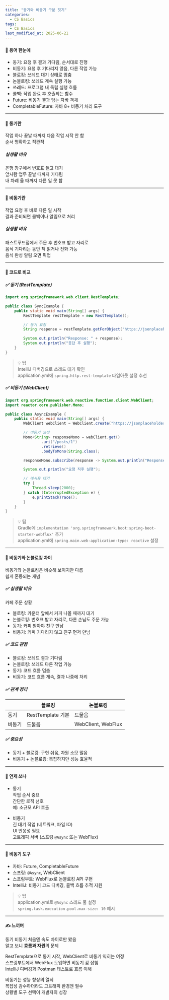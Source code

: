 ```yaml
---
title: "동기와 비동기 구분 짓기"
categories:
  - CS Basics
tags:
  - CS Basics
last_modified_at: 2025-06-21
---
```


#### 📌 용어 한눈에
- 동기: 요청 후 결과 기다림, 순서대로 진행  
- 비동기: 요청 후 기다리지 않음, 다른 작업 가능  
- 블로킹: 쓰레드 대기 상태로 멈춤  
- 논블로킹: 쓰레드 계속 실행 가능  
- 쓰레드: 프로그램 내 독립 실행 흐름  
- 콜백: 작업 완료 후 호출되는 함수  
- Future: 비동기 결과 담는 자바 객체  
- CompletableFuture: 자바 8+ 비동기 처리 도구  

---
#### 📌 동기란
작업 하나 끝날 때까지 다음 작업 시작 안 함  
순서 명확하고 직관적  

##### 실생활 비유
은행 창구에서 번호표 들고 대기  
앞사람 업무 끝날 때까지 기다림  
내 차례 올 때까지 다른 일 못 함  

---
#### 📌 비동기란
작업 요청 후 바로 다른 일 시작  
결과 준비되면 콜백이나 알림으로 처리  

##### 실생활 비유
패스트푸드점에서 주문 후 번호표 받고 자리로  
음식 기다리는 동안 책 읽거나 전화 가능  
음식 완성 알림 오면 픽업  

---
#### 📌 코드로 비교

##### ✅ 동기 (RestTemplate)
```java
import org.springframework.web.client.RestTemplate;

public class SyncExample {
    public static void main(String[] args) {
        RestTemplate restTemplate = new RestTemplate();

        // 동기 요청
        String response = restTemplate.getForObject("https://jsonplaceholder.typicode.com/posts/1", String.class);

        System.out.println("Response: " + response);
        System.out.println("응답 후 실행");
    }
}
```

> 💡 팁  
> IntelliJ 디버깅으로 쓰레드 대기 확인  
> application.yml에 `spring.http.rest-template` 타임아웃 설정 추천  

##### ✅ 비동기 (WebClient)
```java
import org.springframework.web.reactive.function.client.WebClient;
import reactor.core.publisher.Mono;

public class AsyncExample {
    public static void main(String[] args) {
        WebClient webClient = WebClient.create("https://jsonplaceholder.typicode.com");

        // 비동기 요청
        Mono<String> responseMono = webClient.get()
                .uri("/posts/1")
                .retrieve()
                .bodyToMono(String.class);

        responseMono.subscribe(response -> System.out.println("Response: " + response));

        System.out.println("요청 직후 실행");

        // 예시용 대기
        try {
            Thread.sleep(2000);
        } catch (InterruptedException e) {
            e.printStackTrace();
        }
    }
}
```

> 💡 팁  
> Gradle에 `implementation 'org.springframework.boot:spring-boot-starter-webflux'` 추가  
> application.yml에 `spring.main.web-application-type: reactive` 설정  

---
#### 📌 비동기와 논블로킹 차이
비동기와 논블로킹은 비슷해 보이지만 다름  
쉽게 혼동되는 개념  

##### ✅ 실생활 비유
카페 주문 상황  
- 블로킹: 카운터 앞에서 커피 나올 때까지 대기  
- 논블로킹: 번호표 받고 자리로, 다른 손님도 주문 가능  
- 동기: 커피 받아야 친구 만남  
- 비동기: 커피 기다리지 않고 친구 먼저 만남  

##### ✅ 코드 관점
- 블로킹: 쓰레드 결과 기다림  
- 논블로킹: 쓰레드 다른 작업 가능  
- 동기: 코드 흐름 멈춤  
- 비동기: 코드 흐름 계속, 결과 나중에 처리  

##### ✅ 관계 정리
|               | 블로킹 | 논블로킹 |
|---------------|--------|----------|
| 동기          | RestTemplate 기본 | 드물음 |
| 비동기        | 드물음 | WebClient, WebFlux |

##### ✅ 중요성
- 동기 + 블로킹: 구현 쉬움, 자원 소모 많음  
- 비동기 + 논블로킹: 복잡하지만 성능 효율적  

---
#### 📌 언제 쓰나
- 동기  
작업 순서 중요  
간단한 로직 선호  
예: 소규모 API 호출  

- 비동기  
긴 대기 작업 (네트워크, 파일 IO)  
UI 반응성 필요  
고트래픽 서버 (스프링 `@Async` 또는 WebFlux)  

---
#### 📌 비동기 도구
- 자바: Future, CompletableFuture  
- 스프링: `@Async`, WebClient  
- 스프링부트: WebFlux로 논블로킹 API 구현  
- IntelliJ: 비동기 코드 디버깅, 콜백 흐름 추적 지원  

> 💡 팁  
> application.yml로 `@Async` 스레드 풀 설정  
> `spring.task.execution.pool.max-size: 10` 예시  

---
#### ✍ 느끼며
동기 비동기 처음엔 속도 차이로만 봤음  
알고 보니 **흐름과 자원**의 문제  

RestTemplate으로 동기 시작, WebClient로 비동기 익히는 여정  
스프링부트에서 WebFlux 도입하면 비동기 감 잡힘  
IntelliJ 디버깅과 Postman 테스트로 흐름 이해  

비동기는 성능 향상의 열쇠  
복잡성 감수하더라도 고트래픽 환경엔 필수  
상황별 도구 선택이 개발자의 성장